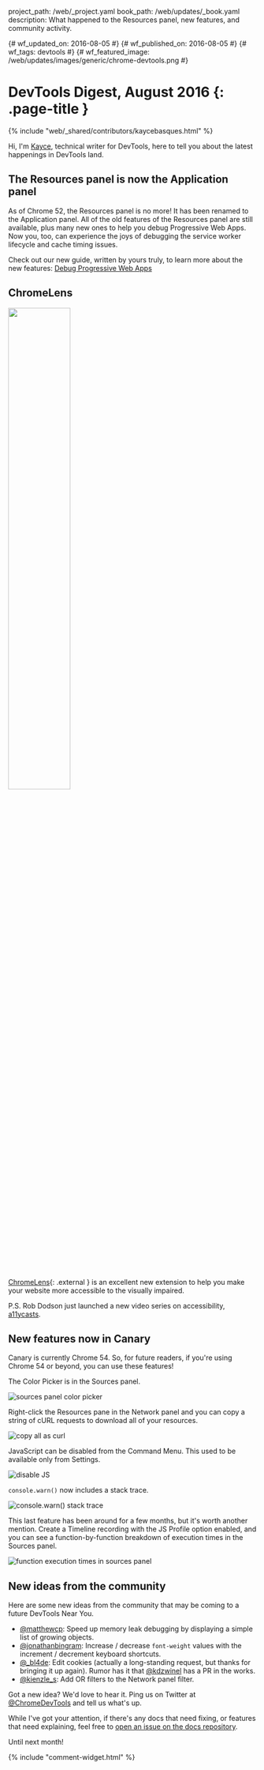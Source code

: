 project_path: /web/_project.yaml
book_path: /web/updates/_book.yaml
description: What happened to the Resources panel, new features, and community activity.

{# wf_updated_on: 2016-08-05 #}
{# wf_published_on: 2016-08-05 #}
{# wf_tags: devtools #}
{# wf_featured_image: /web/updates/images/generic/chrome-devtools.png #}

# DevTools Digest, August 2016 {: .page-title }

{% include "web/_shared/contributors/kaycebasques.html" %}



Hi, I'm [Kayce](https://twitter.com/kaycebasques), technical writer for
DevTools, here to tell you about the latest happenings in DevTools land.

## The Resources panel is now the Application panel

As of Chrome 52, the Resources panel is no more! It has been 
renamed to the Application panel. All of the old features of the Resources
panel are still available, plus many new ones to help you debug Progressive
Web Apps. Now you, too, can experience the joys of debugging the service worker
lifecycle and cache timing issues.

Check out our new guide, written by yours truly, to learn more about the new
features: [Debug Progressive Web 
Apps](/web/tools/chrome-devtools/debug/progressive-web-apps)

## ChromeLens

<img src="/web/updates/images/2016/08/chromelens.png"
     style="width: 50%">

[ChromeLens](http://chromelens.xyz/){: .external } is an excellent new extension to help
you make your website more accessible to the visually impaired.

P.S. Rob Dodson just launched a new video series on accessibility,
[a11ycasts](https://www.youtube.com/watch?v=HtTyRajRuyY).

## New features now in Canary

Canary is currently Chrome 54. So, for future readers, if you're using Chrome
54 or beyond, you can use these features!

The Color Picker is in the Sources panel.

![sources panel color picker](/web/updates/images/2016/08/colorpicker.jpg)

Right-click the Resources pane in the Network panel and you can copy
a string of cURL requests to download all of your resources.

![copy all as curl](/web/updates/images/2016/08/curl.png)

JavaScript can be disabled from the Command Menu. This used to be available
only from Settings.

![disable JS](/web/updates/images/2016/08/disablejs.jpg)

`console.warn()` now includes a stack trace.

![console.warn() stack trace](/web/updates/images/2016/08/warn.jpg)

This last feature has been around for a few months, but it's worth another
mention. Create a Timeline recording with the JS Profile option enabled, and
you can see a function-by-function breakdown of execution times in the Sources
panel.

![function execution times in sources
panel](/web/updates/images/2016/08/profile.png)

## New ideas from the community

Here are some new ideas from the community that may be coming to a future
DevTools Near You.

* [@matthewcp](https://twitter.com/matthewcp/status/760485187272802304):
  Speed up memory leak debugging by displaying a simple list of growing
  objects.
* [@jonathanbingram](https://twitter.com/jonathanbingram/status/760606705142988802): Increase / decrease `font-weight` values with the increment / decrement
  keyboard shortcuts.
* [@_bl4de](https://twitter.com/_bl4de/status/760563868003434496): Edit
  cookies (actually a long-standing request, but thanks for bringing it up
  again). Rumor has it that 
  [@kdzwinel](https://twitter.com/kdzwinel/status/761360103404634112) has a
  PR in the works.
* [@kienzle_s](https://twitter.com/kienzle_s/status/755668147101896704):
  Add OR filters to the Network panel filter.

Got a new idea? We'd love to hear it. Ping us on Twitter at
[@ChromeDevTools](https://twitter.com/ChromeDevTools) and tell us what's up.

While I've got your attention, if there's any docs that need fixing, or
features that need explaining, feel free to [open an issue on the docs
repository](https://github.com/google/WebFundamentals/issues/new).

Until next month!


{% include "comment-widget.html" %}
